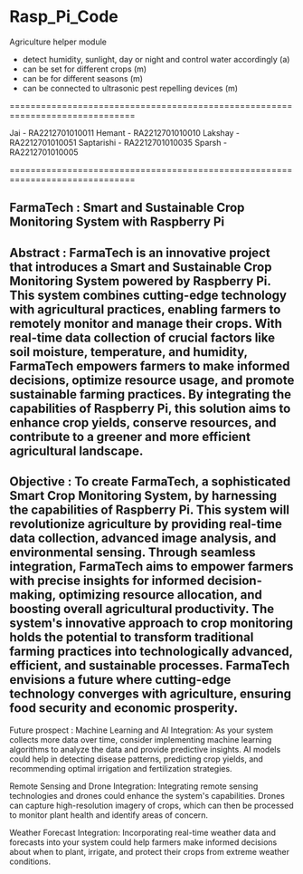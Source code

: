 # Rasp_Pi_Code

Agriculture helper module

- detect humidity, sunlight, day or night and control water accordingly (a)
- can be set for different crops (m)
- can be for different seasons (m)
- can be connected to ultrasonic pest repelling devices (m)

==============================================================================

Jai - RA2212701010011
Hemant - RA2212701010010
Lakshay - RA2212701010051
Saptarishi - RA2212701010035
Sparsh - RA2212701010005

==============================================================================

FarmaTech : Smart and Sustainable Crop Monitoring System with Raspberry Pi
------------------------------------------------------------------------------
Abstract : FarmaTech is an innovative project that introduces a Smart and Sustainable Crop Monitoring System powered by Raspberry Pi. This system combines cutting-edge technology with agricultural practices, enabling farmers to remotely monitor and manage their crops. With real-time data collection of crucial factors like soil moisture, temperature, and humidity, FarmaTech empowers farmers to make informed decisions, optimize resource usage, and promote sustainable farming practices. By integrating the capabilities of Raspberry Pi, this solution aims to enhance crop yields, conserve resources, and contribute to a greener and more efficient agricultural landscape.
------------------------------------------------------------------------------
Objective : To create FarmaTech, a sophisticated Smart Crop Monitoring System, by harnessing the capabilities of Raspberry Pi. This system will revolutionize agriculture by providing real-time data collection, advanced image analysis, and environmental sensing. Through seamless integration, FarmaTech aims to empower farmers with precise insights for informed decision-making, optimizing resource allocation, and boosting overall agricultural productivity. The system's innovative approach to crop monitoring holds the potential to transform traditional farming practices into technologically advanced, efficient, and sustainable processes. FarmaTech envisions a future where cutting-edge technology converges with agriculture, ensuring food security and economic prosperity.
------------------------------------------------------------------------------
Future prospect :
Machine Learning and AI Integration: As your system collects more data over time, consider implementing machine learning algorithms to analyze the data and provide predictive insights. AI models could help in detecting disease patterns, predicting crop yields, and recommending optimal irrigation and fertilization strategies.

Remote Sensing and Drone Integration: Integrating remote sensing technologies and drones could enhance the system's capabilities. Drones can capture high-resolution imagery of crops, which can then be processed to monitor plant health and identify areas of concern.

Weather Forecast Integration: Incorporating real-time weather data and forecasts into your system could help farmers make informed decisions about when to plant, irrigate, and protect their crops from extreme weather conditions.
